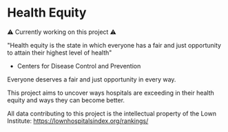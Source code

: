 # Health Equity

⚠️ Currently working on this project ⚠️

"Health equity is the state in which everyone has a fair and just opportunity to attain their highest level of health"
- Centers for Disease Control and Prevention

Everyone deserves a fair and just opportunity in every way. 

This project aims to uncover ways hospitals are exceeding in their health equity and ways they can become better.

All data contributing to this project is the intellectual property of the Lown Institute:
https://lownhospitalsindex.org/rankings/
